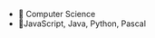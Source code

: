 - 🌱 Computer Science
- 👀JavaScript, Java, Python, Pascal

<!---
A1ure/A1ure is a ✨ special ✨ repository because its `README.md` (this file) appears on your GitHub profile.
You can click the Preview link to take a look at your changes.
--->
